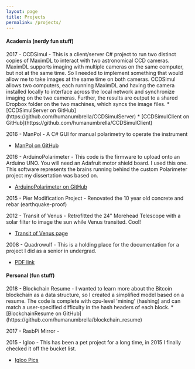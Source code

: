 ```yaml
---
layout: page
title: Projects
permalink: /projects/
---
```


<h4>Academia (nerdy fun stuff)</h4>
2017 - CCDSimul - This is a client/server C# project to run two distinct copies of MaximDL to interact with two astronomical CCD cameras. MaximDL supports imaging with multiple cameras on the same computer, but not at the same time. So I needed to implement something that would allow me to take images at the same time on both cameras.  CCDSimul allows two computers, each running MaximDL and having the camera installed locally to interface across the local network and synchronize imaging on the two cameras. Further, the results are output to a shared Dropbox folder on the two machines, which syncs the image files.
* [CCDSimulServer on GitHub](https://github.com/humanumbrella/CCDSimulServer)
* [CCDSimulClient on GitHub](https://github.com/humanumbrella/CCDSimulClient)

2016 - ManPol - A C# GUI for manual polarimetry to operate the instrument
* [ManPol on GitHub](https://github.com/humanumbrella/ManualPolarimetry)

2016 - ArduinoPolarimeter - This code is the firmware to upload onto an Arduino UNO. You will need an Adafruit motor shield board. I used this one. This software represents the brains running behind the custom Polarimeter project my dissertation was based on.
* [ArduinoPolarimeter on GitHub](https://github.com/humanumbrella/ArduinoPolarimeter)

2015 - Pier Modification Project - Renovated the 10 year old concrete and rebar (earthquake-proof)

2012 - Transit of Venus - Retrofitted the 24" Morehead Telescope with a solar filter to image the sun while Venus transited. Cool!
* [Transit of Venus page]({{site.root}}/proj/tov.html)

2008 - Quadrowulf - This is a holding place for the documentation for a project I did as a senior in undergrad.
* [PDF link](Quadrowulf-Documentation.pdf)

<h4>Personal (fun stuff)</h4>
2018 - Blockchain Resume - I wanted to learn more about the Bitcoin blockchain as a data structure, so I created a simplified model based on a resume. The code is complete with cpu-level 'mining' (hashing) and can match a user-specified difficulty in the hash headers of each block.
* [BlockchainResume on GitHub](https://github.com/humanumbrella/blockchain_resume)

2017 - RasbPi Mirror -

2015 - Igloo - This has been a pet project for a long time, in 2015 I finally checked it off the bucket list.
* [Igloo Pics]({{site.root}}/proj/igloo.html)
